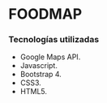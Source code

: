 # FOODMAP

### Tecnologías utilizadas

+ Google Maps API.
+ Javascript.
+ Bootstrap 4.
+ CSS3.
+ HTML5.

